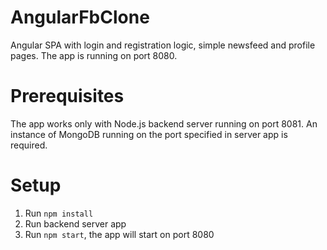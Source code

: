 # AngularFbClone

Angular SPA with login and registration logic, simple newsfeed and profile pages.
The app is running on port 8080.

# Prerequisites
The app works only with Node.js backend server running on port 8081.
An instance of MongoDB running on the port specified in server app is required.

# Setup
1) Run `npm install`
2) Run backend server app
3) Run `npm start`, the app will start on port 8080
